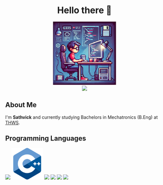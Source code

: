 <center>
    <h1> Hello there 👋 </h1>
    <img src = "Images/profile_picture.webp" width="200"/>
</center>
<center>
<a href = "https://www.linkedin.com/in/sathvicksrinath/">
    <img src = "https://img.shields.io/badge/LinkedIn-blue?style=for-the-badge&logo=linkedin&logoColor=white">
</a>
</center>

## About Me
I'm **Sathvick** and currently studying Bachelors in Mechatronics (B.Eng) at [THWS](https://www.thws.de/en).

## Programming Languages
<img src = "https://www.svgrepo.com/show/452091/python.svg" width="100">
<img src = "https://raw.githubusercontent.com/devicons/devicon/ca28c779441053191ff11710fe24a9e6c23690d6/icons/cplusplus/cplusplus-original.svg" width="100">
<img src = "https://www.svgrepo.com/show/452228/html-5.svg" width ="100">
<img src = "https://www.svgrepo.com/show/452185/css-3.svg" width ="100">
<img src = "https://www.svgrepo.com/show/373802/light-yaml.svg" width = "100">
<img src = "https://www.svgrepo.com/show/376333/latex.svg" width = "100">